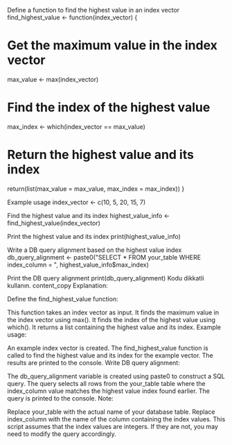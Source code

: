 Define a function to find the highest value in an index vector
find_highest_value <- function(index_vector) {
  # Get the maximum value in the index vector
  max_value <- max(index_vector)

  # Find the index of the highest value
  max_index <- which(index_vector == max_value)

  # Return the highest value and its index
  return(list(max_value = max_value, max_index = max_index))
}

Example usage
index_vector <- c(10, 5, 20, 15, 7)

Find the highest value and its index
highest_value_info <- find_highest_value(index_vector)

Print the highest value and its index
print(highest_value_info)

Write a DB query alignment based on the highest value index
db_query_alignment <- paste0("SELECT * FROM your_table WHERE index_column = ", highest_value_info$max_index)

Print the DB query alignment
print(db_query_alignment)
Kodu dikkatli kullanın.
content_copy
Explanation:

Define the find_highest_value function:

This function takes an index vector as input.
It finds the maximum value in the index vector using max().
It finds the index of the highest value using which().
It returns a list containing the highest value and its index.
Example usage:

An example index vector is created.
The find_highest_value function is called to find the highest value and its index for the example vector.
The results are printed to the console.
Write DB query alignment:

The db_query_alignment variable is created using paste0 to construct a SQL query.
The query selects all rows from the your_table table where the index_column value matches the highest value index found earlier.
The query is printed to the console.
Note:

Replace your_table with the actual name of your database table.
Replace index_column with the name of the column containing the index values.
This script assumes that the index values are integers. If they are not, you may need to modify the query accordingly.
